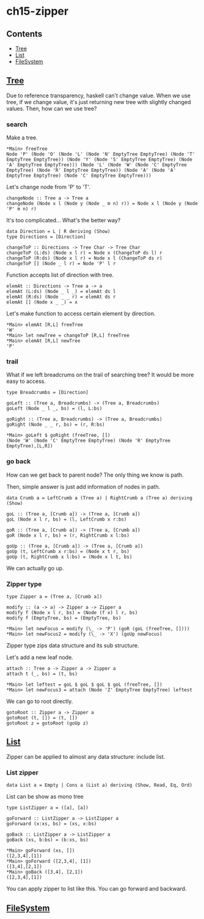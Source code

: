 # ch15-zipper

## Contents
- [Tree](#Tree)
- [List](#List)
- [FileSystem](#FileSystem)

## [Tree](./app/Tree.hs)

Due to reference transparency, haskell can't change value.
When we use tree, if we change value, it's just returning new tree with slightly changed values.
Then, how can we use tree?

### search

Make a tree.

```
*Main> freeTree
Node 'P' (Node 'O' (Node 'L' (Node 'N' EmptyTree EmptyTree) (Node 'T' EmptyTree EmptyTree)) (Node 'Y' (Node 'S' EmptyTree EmptyTree) (Node 'A' EmptyTree EmptyTree))) (Node 'L' (Node 'W' (Node 'C' EmptyTree EmptyTree) (Node 'R' EmptyTree EmptyTree)) (Node 'A' (Node 'A' EmptyTree EmptyTree) (Node 'C' EmptyTree EmptyTree)))
```

Let's change node from 'P' to 'T'.

```
changeNode :: Tree a -> Tree a
changeNode (Node x l (Node y (Node _ m n) r)) = Node x l (Node y (Node 'P' m n) r)
```

It's too complicated... What's the better way?

```
data Direction = L | R deriving (Show)
type Directions = [Direction]

changeToP :: Directions -> Tree Char -> Tree Char
changeToP (L:ds) (Node x l r) = Node x (ChangeToP ds l) r
changeToP (R:ds) (Node x l r) = Node x l (ChangeToP ds r)
changeToP [] (Node _ l r) = Node 'P' l r
```

Function accepts list of direction with tree.

```
elemAt :: Directions -> Tree a -> a
elemAt (L:ds) (Node _ l _) = elemAt ds l
elemAt (R:ds) (Node _ _ r) = elemAt ds r
elemAt [] (Node x _ _) = x
```

Let's make function to access certain element by direction.

```
*Main> elemAt [R,L] freeTree
'W'
*Main> let newTree = changeToP [R,L] freeTree
*Main> elemAt [R,L] newTree
'P'
```

### trail

What if we left breadcrums on the trail of searching tree? It would be more easy to access.

```
type Breadcrumbs = [Direction]

goLeft :: (Tree a, Breadcrumbs) -> (Tree a, Breadcrumbs)
goLeft (Node _ l _, bs) = (l, L:bs)

goRight :: (Tree a, Breadcrumbs) -> (Tree a, Breadcrumbs)
goRight (Node _ _ r, bs) = (r, R:bs)
```

```
*Main> goLeft $ goRight (freeTree, [])
(Node 'W' (Node 'C' EmptyTree EmptyTree) (Node 'R' EmptyTree EmptyTree),[L,R])
```

### go back

How can we get back to parent node? The only thing we know is path.

Then, simple answer is just add information of nodes in path.

```
data Crumb a = LeftCrumb a (Tree a) | RightCrumb a (Tree a) deriving (Show)

goL :: (Tree a, [Crumb a]) -> (Tree a, [Crumb a])
goL (Node x l r, bs) = (l, LeftCrumb x r:bs)

goR :: (Tree a, [Crumb a]) -> (Tree a, [Crumb a])
goR (Node x l r, bs) = (r, RightCrumb x l:bs)

goUp :: (Tree a, [Crumb a]) -> (Tree a, [Crumb a])
goUp (t, LeftCrumb x r:bs) = (Node x t r, bs)
goUp (t, RightCrumb x l:bs) = (Node x l t, bs)
```

We can actually go up.

### Zipper type

```
type Zipper a = (Tree a, [Crumb a])

modify :: (a -> a) -> Zipper a -> Zipper a
modify f (Node x l r, bs) = (Node (f x) l r, bs)
modify f (EmptyTree, bs) = (EmptyTree, bs)
```

```
*Main> let newFocus = modify (\_ -> 'P') (goR (goL (freeTree, [])))
*Main> let newFocus2 = modify (\_ -> 'X') (goUp newFocus)
```

Zipper type zips data structure and its sub structure.

Let's add a new leaf node.

```
attach :: Tree a -> Zipper a -> Zipper a
attach t (_, bs) = (t, bs)
```

```
*Main> let leftest = goL $ goL $ goL $ goL (freeTree, [])
*Main> let newFocus3 = attach (Node 'Z' EmptyTree EmptyTree) leftest
```

We can go to root directly.

```
gotoRoot :: Zipper a -> Zipper a
gotoRoot (t, []) = (t, [])
gotoRoot z = gotoRoot (goUp z)
```

## [List](./app/List.hs)

Zipper can be applied to almost any data structure: include list.

### List zipper

```
data List a = Empty | Cons a (List a) deriving (Show, Read, Eq, Ord)
```

List can be show as mono tree

```
type ListZipper a = ([a], [a])

goForward :: ListZipper a -> ListZipper a
goForward (x:xs, bs) = (xs, x:bs)

goBack :: ListZipper a -> ListZipper a
goBack (xs, b:bs) = (b:xs, bs)
```

```
*Main> goForward (xs, [])
([2,3,4],[1])
*Main> goForward ([2,3,4], [1])
([3,4],[2,1])
*Main> goBack ([3,4], [2,1])
([2,3,4],[1])
```

You can apply zipper to list like this. You can go forward and backward.


## [FileSystem](./app/FileSystem.hs)


